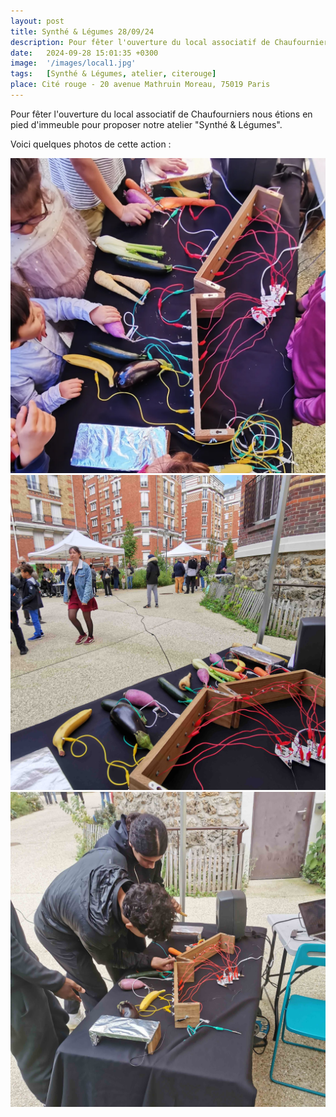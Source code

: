 ```yaml
---
layout: post
title: Synthé & Légumes 28/09/24
description: Pour fêter l'ouverture du local associatif de Chaufourniers nous avons proposé notre atelier Synthé & Légumes aux habitant.e.s du qartier.
date:   2024-09-28 15:01:35 +0300
image:  '/images/local1.jpg'
tags:   [Synthé & Légumes, atelier, citerouge]
place: Cité rouge - 20 avenue Mathruin Moreau, 75019 Paris
---
```


Pour fêter l'ouverture du local associatif de Chaufourniers nous étions en pied d'immeuble pour proposer notre atelier "Synthé & Légumes". 

Voici quelques photos de cette action :

<div class="gallery-box">
  <div class="gallery">
    <img src="/images/local2.jpg" loading="lazy" alt="Project">
    <img src="/images/local3.jpg" loading="lazy" alt="Project">
    <img src="/images/local4.jpg" loading="lazy" alt="Project">
  </div>
</div>

